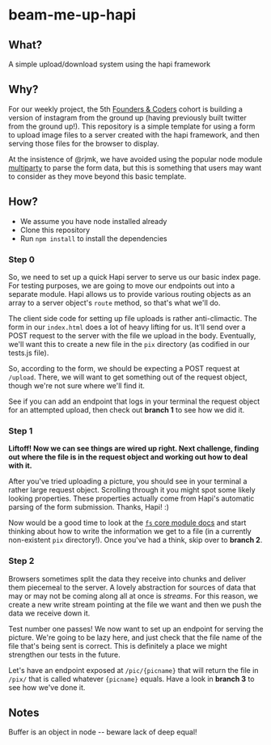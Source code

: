 # beam-me-up-hapi

## What?

A simple upload/download system using the hapi framework  

## Why?  

For our weekly project, the 5th [Founders & Coders](http://www.foundersandcoders.com/) cohort is building a version of instagram from the ground up (having previously built twitter from the ground up!). This repository is a simple template for using a form to upload image files to a server created with the hapi framework, and then serving those files for the browser to display.  

At the insistence of @rjmk, we have avoided using the popular node module [multiparty](https://github.com/andrewrk/node-multiparty) to parse the form data, but this is something that users may want to consider as they move beyond this basic template.  

## How?  

* We assume you have node installed already
* Clone this repository
* Run `npm install` to install the dependencies

### Step 0

So, we need to set up a quick Hapi server to serve us our basic index page. For testing purposes, we are going to move our endpoints out into a separate module. Hapi allows us to provide various routing objects as an array to a server object's `route` method, so that's what we'll do.

The client side code for setting up file uploads is rather anti-climactic. The form in our `index.html` does a lot of heavy lifting for us. It'll send over a POST request to the server with the file we upload in the body. Eventually, we'll want this to create a new file in the `pix` directory (as codified in our tests.js file).

So, according to the form, we should be expecting a POST request at `/upload`. There, we will want to get something out of the request object, though we're not sure where we'll find it.

See if you can add an endpoint that logs in your terminal the request object for an attempted upload, then check out **branch 1** to see how we did it.

### Step 1

**Liftoff! Now we can see things are wired up right. Next challenge, finding out where the file is in the request object and working out how to deal with it.**

After you've tried uploading a picture, you should see in your terminal a rather large request object. Scrolling through it you might spot some likely looking properties. These properties actually come from Hapi's automatic parsing of the form submission. Thanks, Hapi! :)

Now would be a good time to look at the [`fs` core module docs](https://nodejs.org/api/fs.html) and start thinking about how to write the information we get to a file (in a currently non-existent `pix` directory!). Once you've had a think, skip over to **branch 2**.

### Step 2

Browsers sometimes split the data they receive into chunks and deliver them piecemeal to the server. A lovely abstraction for sources of data that may or may not be coming along all at once is *streams*. For this reason, we create a new write stream pointing at the file we want and then we push the data we receive down it.

Test number one passes! We now want to set up an endpoint for serving the picture. We're going to be lazy here, and just check that the file name of the file that's being sent is correct. This is definitely a place we might strengthen our tests in the future.

Let's have an endpoint exposed at `/pic/{picname}` that will return the file in `/pix/` that is called whatever `{picname}` equals. Have a look in **branch 3** to see how we've done it.

## Notes

Buffer is an object in node -- beware lack of deep equal!
